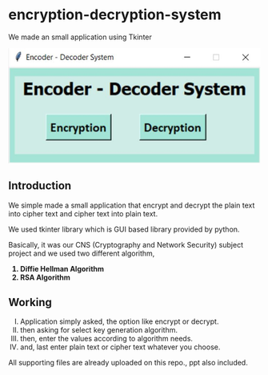 # encryption-decryption-system
We made an small application using Tkinter

![image not found](https://github.com/vikas-marwadi/encryption-decryption-system/blob/main/image.JPG?raw=true)

## Introduction

We simple made a small application that encrypt and decrypt the plain text into cipher text and cipher text into plain text.

We used tkinter library which is GUI based library provided by python.

Basically, it was our CNS (Cryptography and Network Security) subject project and we used two different algorithm, 
<div>
  <ol>
    <b><li>Diffie Hellman Algorithm</li>
      <li>RSA Algorithm</li></b>
  </ol>
</div>

## Working
<div>
  <ol type='I'>
    <li>Application simply asked, the option like encrypt or decrypt.</li>
    <li>then asking for select key generation algorithm.</li>
    <li>then, enter the values according to algorithm needs.</li>
    <li>and, last enter plain text or cipher text whatever you choose.</li>
  </ol>
</div>

All supporting files are already uploaded on this repo., ppt also included. 
